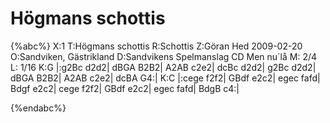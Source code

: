# Högmans schottis

{%abc%}
X:1
T:Högmans schottis
R:Schottis
Z:Göran Hed 2009-02-20
O:Sandviken, Gästrikland
D:Sandvikens Spelmanslag CD Men nu´lå
M: 2/4
L: 1/16
K:G
|:g2Bc d2d2| dBGA B2B2| A2AB c2e2| dcBc d2d2|
g2Bc d2d2| dBGA B2B2| A2AB c2e2| dcBA G4:|
K:C
|:cege f2f2| GBdf e2c2| egec fafd| Bdgf e2c2|
cege f2f2| GBdf e2c2| egec fafd| BdgB c4:|

{%endabc%}

